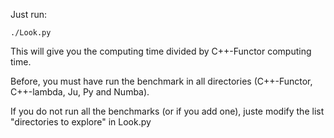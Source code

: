 Just run:

```
./Look.py
```
This will give you the computing time divided by C++-Functor computing time.

Before, you must have run the benchmark in all directories
(C++-Functor, C++-lambda, Ju, Py and Numba).

If you do not run all the benchmarks (or if you add one), juste modify the list
"directories to explore" in Look.py